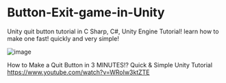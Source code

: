 # Button-Exit-game-in-Unity
Unity quit button tutorial in C Sharp, C#, Unity Engine Tutorial! learn how to make one fast! quickly and very simple!

![image](https://user-images.githubusercontent.com/104942153/168180408-b42c0385-8f97-421e-9ed7-e8e991e10989.png)

How to Make a Quit Button in 3 MINUTES!? Quick & Simple Unity Tutorial
https://www.youtube.com/watch?v=WRoIw3ktZTE
